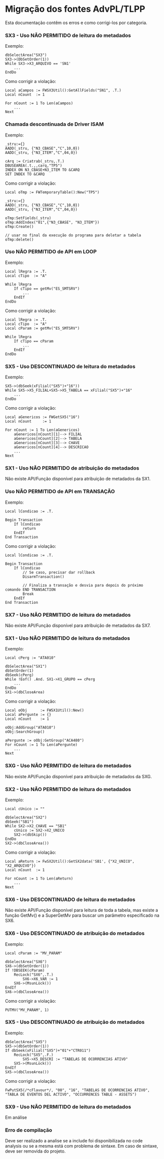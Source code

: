 
# Migração dos fontes AdvPL/TLPP

Esta documentação contêm os erros e como corrigi-los por categoria.

### SX3 - Uso NÃO PERMITIDO de leitura do metadados
Exemplo:
```
dbSelectArea("SX3")
SX3->(DbSetOrder(1))
While SX3->X3_ARQUIVO == 'SN1'
    ...
EndDo
```

Como corrigir a violação:
```
Local aCampos := FWSX3Util():GetAllFields("SN1", .T.)
Local nCount  := 1

For nCount := 1 To Len(aCampos)
    ...
Next
```

### Chamada descontinuada de Driver ISAM
Exemplo:

```
_stru:={}
AADD(_stru, {"N3_CBASE","C",10,0})
AADD(_stru, {"N3_ITEM","C",04,0})

cArq := Criatrab(_stru,.T.)
DBUSEAREA(.t.,,carq,"TP5")
INDEX ON N3_CBASE+N3_ITEM TO &CARQ
SET INDEX TO &CARQ
```

Como corrigir a violação:
```
Local oTmp := FWTemporaryTable():New("TP5")

_stru:={}
AADD(_stru, {"N3_CBASE","C",10,0})
AADD(_stru, {"N3_ITEM","C",04,0})

oTmp:SetFields(_stru)
oTmp:AddIndex("01",{"N3_CBASE", "N3_ITEM"})
oTmp:Create()

// usar no final da execução do programa para deletar a tabela
oTmp:delete()
```

### Uso NÃO PERMITIDO de API em LOOP
Exemplo:
```
Local lRegra := .T.
Local cTipo  := "A"

While lRegra
    If cTipo == getMv("ES_SMTSRV")
        ...
    EndIf
EndDo
```

Como corrigir a violação:
```
Local lRegra := .T.
Local cTipo  := "A"
Local cParam := getMv("ES_SMTSRV")

While lRegra
    If cTipo == cParam
        ...
    EndIf
EndDo
```

### SX5 - Uso DESCONTINUADO de leitura do metadados
Exemplo:
```
SX5->(dbSeek(xFilial("SX5")+"16"))
While SX5->X5_FILIAL+SX5->X5_TABELA == xFilial("SX5")+"16"
    ...
EndDo
```

Como corrigir a violação:
```
Local aGenericos := FWGetSX5("16")
Local nCount     := 1

For nCount := 1 To Len(aGenericos)
    aGenericos[nCount][1]--> FILIAL
    aGenericos[nCount][2]--> TABELA
    aGenericos[nCount][3]--> CHAVE
    aGenericos[nCount][4]--> DESCRICAO
    ...
Next
```

### SX1 - Uso NÃO PERMITIDO de atribuição do metadados
Não existe API/Função disponível para atribuição de metadados da SX1.

### Uso NÃO PERMITIDO de API em TRANSAÇÃO
Exemplo:
```
Local lCondicao := .T.

Begin Transaction
    If lCondicao 
        return 
    EndIf
End Transaction
```

Como corrigir a violação:
```
Local lCondicao := .T.

Begin Transaction
    If lCondicao
        // Se caso, precisar dar rollback
        DisarmTransaction()

        // Finaliza a transação e desvia para depois do próximo comando END TRANSACTION 
        Break 
    EndIf
End Transaction
```

### SX7 - Uso NÃO PERMITIDO de leitura do metadados
Não existe API/Função disponível para atribuição de metadados da SX7.

### SX1 - Uso NÃO PERMITIDO de leitura do metadados 
Exemplo:
```
Local cPerg := "ATA010"

dbSelectArea("SX1")
dbSetOrder(1)
dbSeek(cPerg)
While !Eof() .And. SX1->X1_GRUPO == cPerg
    ...
EndDo
SX1->(dbCloseArea)
```

Como corrigir a violação:
```
Local oObj      := FWSX1Util():New()
Local aPergunte := {}
Local nCount    := 1

oObj:AddGroup("ATA010")
oObj:SearchGroup()

aPergunte := oObj:GetGroup("ACA480")
For nCount := 1 To Len(aPergunte)
    ...
Next
```

### SXG - Uso NÃO PERMITIDO de leitura do metadados 
Não existe API/Função disponível para atribuição de metadados da SXG.

### SX2 - Uso NÃO PERMITIDO de leitura do metadados 
Exemplo:
```
Local cUnico := ""

dbSelectArea("SX2")
dbSeek("SB1")	
While SX2->X2_CHAVE == "SB1"
    cUnico := SX2->X2_UNICO
    SX2->(dbSkip())
EndDo
SX2->(dbCloseArea())
```

Como corrigir a violação:
```
Local aReturn := FwSX2Util():GetSX2data('SB1', {"X2_UNICO", "X2_ARQUIVO"})
Local nCount  := 1

For nCount := 1 To Len(aReturn)
    ...
Next 
```

### SX6 - Uso DESCONTINUADO de leitura do metadados 
Não existe API/Função disponível para leitura de toda a tabela, mas existe a função GetMv() e a SuperGetMv para buscar um parâmetro especificado na SX6.

### SX6 - Uso DESCONTINUADO de atribuição do metadados
Exemplo:
```
Local cParam := "MV_PARAM"

dbSelectArea("SX6")
SX6->(dbSetOrder(1))
If !DBSEEK(cParam)
    RecLock("SX6",.T.)
        SX6->X6_VAR	:= 1
    SX6->(MsunLock())
EndIf
SX6->(dbCloseArea())
```

Como corrigir a violação:
```
PUTMV("MV_PARAM", 1)
```

### SX5 - Uso DESCONTINUADO de atribuição do metadados
Exemplo:
```
dbSelectArea("SX5")
SX5->(dbSetOrder(1))
If dbSeek(xFilial("SX5")+"01"+"CTR011")
    RecLock("SX5",.F.)
        SX5->X5_DESCRI := "TABELAS DE OCORRENCIAS ATIVO"
    SX5->(MsunLock())
EndIf
SX5->(dbCloseArea())
```

Como corrigir a violação:
```
FwPutSX5(/*cFlavour*/, "00", "16", "TABELAS DE OCORRENCIAS ATIVO", "TABLA DE EVENTOS DEL ACTIVO", "OCCURRENCES TABLE - ASSETS")
```

### SX9 - Uso NÃO PERMITIDO de leitura do metadados
Em análise

### Erro de compilação
Deve ser realizado a analise se a include foi disponibilizada no code analysis ou se a mesma está com problema de sintaxe. Em caso de sintaxe, deve ser removida do projeto.
